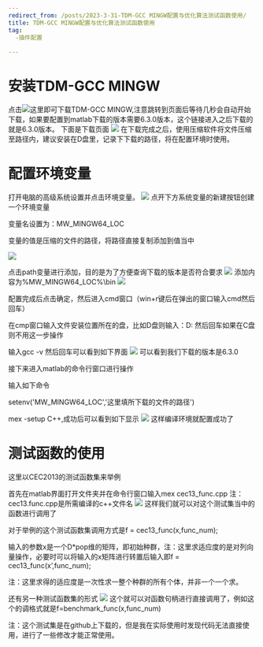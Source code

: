 ```yaml
---
redirect_from: /posts/2023-3-31-TDM-GCC MINGW配置与优化算法测试函数使用/
title: TDM-GCC MINGW配置与优化算法测试函数使用
tag:
  -插件配置
  
---
```

# 安装TDM-GCC MINGW 
点击![这里](https://sourceforge.net/projects/dcplusplus/files/Dev/MinGW/GCC%206.3.0%20rev2%20%28used%20for%20DC%2B%2B%200.866-0.868%29/x86_64-6.3.0-release-win32-seh-rt_v5-rev2.7z/download?use_mirror=phoenixnap&download=&failedmirror=jaist.dl.sourceforge.net)即可下载TDM-GCC MINGW,注意跳转到页面后等待几秒会自动开始下载，如果要配置到matlab下载的版本需要6.3.0版本，这个链接进入之后下载的就是6.3.0版本。 
下面是下载页面 
![](https://img-blog.csdnimg.cn/06268dcf4bb24db2b2607a27fd13fe51.png) 
在下载完成之后，使用压缩软件将文件压缩至路径内，建议安装在D盘里，记录下下载的路径，将在配置环境时使用。 
# 配置环境变量 
打开电脑的高级系统设置并点击环境变量。 
![](https://img-blog.csdnimg.cn/497d7cfff5094a699cc3f5f5ec644021.png) 
点开下方系统变量的新建按钮创建一个环境变量

变量名设置为：MW_MINGW64_LOC

变量的值是压缩的文件的路径，将路径直接复制添加到值当中

![](https://img-blog.csdnimg.cn/bc8f51e0d79a44088f87abb8228395e5.png) 

点击path变量进行添加，目的是为了方便查询下载的版本是否符合要求 
![](https://img-blog.csdnimg.cn/5f4abe26c464424ca6415018e782c07b.png) 
添加内容为%MW_MINGW64_LOC%\bin 
![](https://img-blog.csdnimg.cn/5469b54f381f4f308a6bb0babc97153e.png) 

配置完成后点击确定，然后进入cmd窗口（win+r键后在弹出的窗口输入cmd然后回车）

在cmp窗口输入文件安装位置所在的盘，比如D盘则输入：D: 然后回车如果在C盘则不用这一步操作

输入gcc -v 然后回车可以看到如下界面 
![](https://img-blog.csdnimg.cn/93bf2c73fce843dab45508b9f22fe608.png) 
可以看到我们下载的版本是6.3.0

接下来进入matlab的命令行窗口进行操作

输入如下命令

setenv('MW_MINGW64_LOC','这里填所下载的文件的路径')

mex -setup C++,成功后可以看到如下显示 
![](https://img-blog.csdnimg.cn/eb3ac5bd243244ca82b2ffa7e98cb9d8.png) 
 这样编译环境就配置成功了 
 # 测试函数的使用 
 这里以CEC2013的测试函数集来举例

首先在matlab界面打开文件夹并在命令行窗口输入mex cec13_func.cpp 注：cec13.func.cpp是所需编译的c++文件名 
![](https://img-blog.csdnimg.cn/5326dc869b954dd0b97ecfa72d4d93b3.png) 
这样我们就可以对这个测试集当中的函数进行调用了

对于举例的这个测试函数集调用方式是f = cec13_func(x,func_num);

输入的参数x是一个D*pop维的矩阵，即初始种群，注：这里求适应度的是对列向量操作，必要时可以将输入的x矩阵进行转置后输入即f = cec13_func(x’,func_num);

注：这里求得的适应度是一次性求一整个种群的所有个体，并非一个一个求。

还有另一种测试函数集的形式 
![](https://img-blog.csdnimg.cn/3adbc60462f7471fba35a79b9dfa290c.png) 
 这个就可以对函数句柄进行直接调用了，例如这个的调格式就是f=benchmark_func(x,func_num)

注：这个测试集是在github上下载的，但是我在实际使用时发现代码无法直接使用，进行了一些修改才能正常使用。
